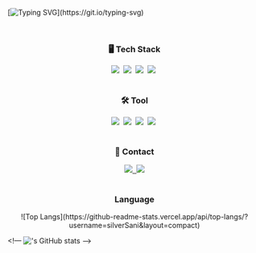
[![Typing SVG](https://readme-typing-svg.demolab.com?font=Fira+Code&weight=500&pause=1000&color=1DE0F7&center=true&vCenter=true&width=435&lines=Hi%2C+I'm+Eunsan+Park!)](https://git.io/typing-svg)


<br>

<h3 align="center">🖥️ Tech Stack </h3>

<div align="center">
	<img src="https://img.shields.io/badge/react-20232a.svg?style=for-the-badge&logo=react&logoColor=61DAFB" />&nbsp
  <img src="https://img.shields.io/badge/javascript-F7DF1E.svg?style=for-the-badge&logo=javascript&logoColor=20232a" />&nbsp
  <img src="https://img.shields.io/badge/html5-E34F26.svg?style=for-the-badge&logo=html5&logoColor=white" />&nbsp
   <img src="https://img.shields.io/badge/css3-1572B6.svg?style=for-the-badge&logo=css3&logoColor=white" />&nbsp
</div>

<br>

<h3 align="center">🛠️ Tool </h3>

<div align="center">
  <img src="https://img.shields.io/badge/git-F05033.svg?style=for-the-badge&logo=git&logoColor=white" />&nbsp
  <img src="https://img.shields.io/badge/github-181717.svg?style=for-the-badge&logo=github&logoColor=white" />&nbsp
  <img src="https://img.shields.io/badge/Notion-F3F3F3.svg?style=for-the-badge&logo=notion&logoColor=black" />&nbsp
   <img src="https://img.shields.io/badge/figma-F24E1E.svg?style=for-the-badge&logo=figma&logoColor=white" />&nbsp
</div>

<br>
<h3 align="center"> 📨 Contact </h3>

<div align="center">
  <a href="https://velog.io/@silv_san_i">
    <img src="https://img.shields.io/badge/Velog-1EBC8F?style=for-the-badge&logo=velog&logoColor=white" />&nbsp
  </a>
  <a href="https://www.instagram.com/eun.__.san">
    <img src = "https://img.shields.io/badge/INSTAGRAM-E4405F?logo=Instagram&logoColor=white">
  </a>
</div>

<br>
<h3 align="center">Language</h3>

<div align="center">
![Top Langs](https://github-readme-stats.vercel.app/api/top-langs/?username=silverSani&layout=compact)
</div>

<!— !['s GitHub stats](https://github-readme-stats.vercel.app/api?username=silverSani&show_icons=true&theme=radical) —>
